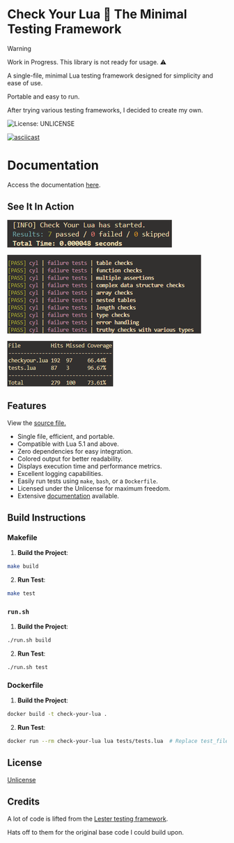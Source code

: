 # Check Your Lua 🔎 The Minimal Testing Framework

> [!WARNING]
> Work in Progress. This library is not ready for usage. ⚠️

A single-file, minimal Lua testing framework designed for simplicity and ease of use.

Portable and easy to run.

After trying various testing frameworks, I decided to create my own.

![License: UNLICENSE](https://img.shields.io/badge/License-UNLICENSE-blue.svg)

[![asciicast](https://asciinema.org/a/qz1efJAuVhYQTyzAC40kEQ6OB.svg)](https://asciinema.org/a/qz1efJAuVhYQTyzAC40kEQ6OB)

# Documentation

Access the documentation [here](https://sieep-coding.github.io/cyl-docs/).

## See It In Action

![](https://github.com/Sieep-Coding/Check-Your-Lua/blob/main/assets/simple.png)

![](https://github.com/Sieep-Coding/Check-Your-Lua/blob/main/assets/passing.png)

![](https://github.com/Sieep-Coding/Check-Your-Lua/blob/main/assets/output.png)

## Features

View the [source file.](https://github.com/Sieep-Coding/Check-Your-Lua/blob/main/checkyour.lua)

- Single file, efficient, and portable.
- Compatible with Lua 5.1 and above.
- Zero dependencies for easy integration.
- Colored output for better readability.
- Displays execution time and performance metrics.
- Excellent logging capabilities.
- Easily run tests using `make`, `bash`, or a `Dockerfile`.
- Licensed under the Unlicense for maximum freedom.
- Extensive [documentation](https://sieep-coding.github.io/cyl-docs/) available.

## Build Instructions

### Makefile

1. **Build the Project**:
```bash
make build
```

2. **Run Test**:
 ```bash
make test
```

### `run.sh`
1. **Build the Project**:
```bash
./run.sh build
```

2. **Run Test**:
 ```bash
./run.sh test
```

### Dockerfile
1. **Build the Project**:
```bash
docker build -t check-your-lua .
```

2. **Run Test**:
 ```bash
docker run --rm check-your-lua lua tests/tests.lua  # Replace test_file.lua with your actual test file

```

## License

[Unlicense](https://github.com/Sieep-Coding/Check-Your-Lua/blob/main/LICENSE)

## Credits

A lot of code is lifted from the [Lester testing framework](https://github.com/edubart/lester).

Hats off to them for the original base code I could build upon.
